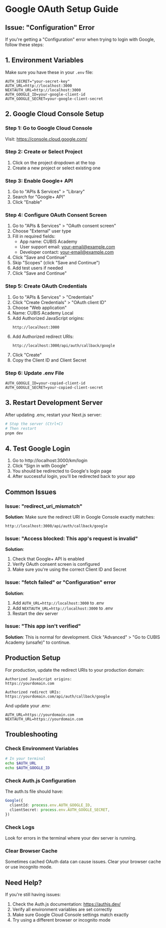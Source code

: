 # Google OAuth Setup Guide

## Issue: "Configuration" Error

If you're getting a "Configuration" error when trying to login with Google, follow these steps:

## 1. Environment Variables

Make sure you have these in your `.env` file:

```env
AUTH_SECRET="your-secret-key"
AUTH_URL=http://localhost:3000
NEXTAUTH_URL=http://localhost:3000
AUTH_GOOGLE_ID=your-google-client-id
AUTH_GOOGLE_SECRET=your-google-client-secret
```

## 2. Google Cloud Console Setup

### Step 1: Go to Google Cloud Console
Visit: https://console.cloud.google.com/

### Step 2: Create or Select Project
1. Click on the project dropdown at the top
2. Create a new project or select existing one

### Step 3: Enable Google+ API
1. Go to "APIs & Services" > "Library"
2. Search for "Google+ API"
3. Click "Enable"

### Step 4: Configure OAuth Consent Screen
1. Go to "APIs & Services" > "OAuth consent screen"
2. Choose "External" user type
3. Fill in required fields:
   - App name: CUBIS Academy
   - User support email: your-email@example.com
   - Developer contact: your-email@example.com
4. Click "Save and Continue"
5. Skip "Scopes" (click "Save and Continue")
6. Add test users if needed
7. Click "Save and Continue"

### Step 5: Create OAuth Credentials
1. Go to "APIs & Services" > "Credentials"
2. Click "Create Credentials" > "OAuth client ID"
3. Choose "Web application"
4. Name: CUBIS Academy Local
5. Add Authorized JavaScript origins:
   ```
   http://localhost:3000
   ```
6. Add Authorized redirect URIs:
   ```
   http://localhost:3000/api/auth/callback/google
   ```
7. Click "Create"
8. Copy the Client ID and Client Secret

### Step 6: Update .env File
```env
AUTH_GOOGLE_ID=your-copied-client-id
AUTH_GOOGLE_SECRET=your-copied-client-secret
```

## 3. Restart Development Server

After updating .env, restart your Next.js server:

```bash
# Stop the server (Ctrl+C)
# Then restart
pnpm dev
```

## 4. Test Google Login

1. Go to http://localhost:3000/km/login
2. Click "Sign in with Google"
3. You should be redirected to Google's login page
4. After successful login, you'll be redirected back to your app

## Common Issues

### Issue: "redirect_uri_mismatch"
**Solution**: Make sure the redirect URI in Google Console exactly matches:
```
http://localhost:3000/api/auth/callback/google
```

### Issue: "Access blocked: This app's request is invalid"
**Solution**: 
1. Check that Google+ API is enabled
2. Verify OAuth consent screen is configured
3. Make sure you're using the correct Client ID and Secret

### Issue: "fetch failed" or "Configuration" error
**Solution**:
1. Add `AUTH_URL=http://localhost:3000` to .env
2. Add `NEXTAUTH_URL=http://localhost:3000` to .env
3. Restart the dev server

### Issue: "This app isn't verified"
**Solution**: This is normal for development. Click "Advanced" > "Go to CUBIS Academy (unsafe)" to continue.

## Production Setup

For production, update the redirect URIs to your production domain:

```
Authorized JavaScript origins:
https://yourdomain.com

Authorized redirect URIs:
https://yourdomain.com/api/auth/callback/google
```

And update your .env:
```env
AUTH_URL=https://yourdomain.com
NEXTAUTH_URL=https://yourdomain.com
```

## Troubleshooting

### Check Environment Variables
```bash
# In your terminal
echo $AUTH_URL
echo $AUTH_GOOGLE_ID
```

### Check Auth.js Configuration
The auth.ts file should have:
```typescript
Google({
  clientId: process.env.AUTH_GOOGLE_ID,
  clientSecret: process.env.AUTH_GOOGLE_SECRET,
})
```

### Check Logs
Look for errors in the terminal where your dev server is running.

### Clear Browser Cache
Sometimes cached OAuth data can cause issues. Clear your browser cache or use incognito mode.

## Need Help?

If you're still having issues:
1. Check the Auth.js documentation: https://authjs.dev/
2. Verify all environment variables are set correctly
3. Make sure Google Cloud Console settings match exactly
4. Try using a different browser or incognito mode
